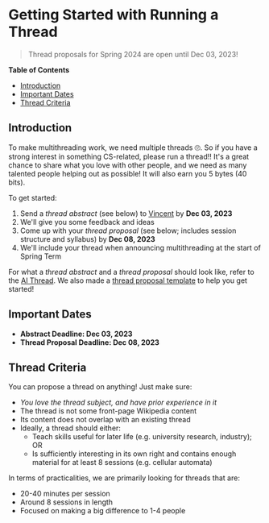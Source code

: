 # Getting Started with Running a Thread

> Thread proposals for Spring 2024 are open until Dec 03, 2023!

**Table of Contents**
* [Introduction](#introduction)
* [Important Dates](#important-dates)
* [Thread Criteria](#thread-criteria)

## Introduction

To make multithreading work, we need multiple threads 🙄. So if you have a strong interest in something CS-related, please run a thread!! It's a great chance to share what you love with other people, and we need as many talented people helping out as possible! It will also earn you 5 bytes (40 bits).

To get started:
1. Send a _thread abstract_ (see below) to [Vincent](mailto:19songy@harrowschool.org.uk) by **Dec 03, 2023**
2. We'll give you some feedback and ideas
3. Come up with your _thread proposal_ (see below; includes session structure and syllabus) by **Dec 08, 2023**
4. We'll include your thread when announcing multithreading at the start of Spring Term

For what a _thread abstract_ and a _thread proposal_ should look like, refer to the [AI Thread](ai/README.md). We also made a [thread proposal template](thread-proposal-template.md) to help you get started!

## Important Dates

- **Abstract Deadline: Dec 03, 2023**
- **Thread Proposal Deadline: Dec 08, 2023**

## Thread Criteria

You can propose a thread on anything! Just make sure:

- *You love the thread subject, and have prior experience in it*
- The thread is not some front-page Wikipedia content
- Its content does not overlap with an existing thread
- Ideally, a thread should either:
    - Teach skills useful for later life (e.g. university research, industry); OR
    - Is sufficiently interesting in its own right and contains enough material for at least 8 sessions (e.g. cellular automata)

In terms of practicalities, we are primarily looking for threads that are:

- 20-40 minutes per session
- Around 8 sessions in length
- Focused on making a big difference to 1-4 people
